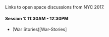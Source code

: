 Links to open space discussions from NYC 2017.

#### Session 1: 11:30AM - 12:30PM

* (War Stories)[War-Stories]